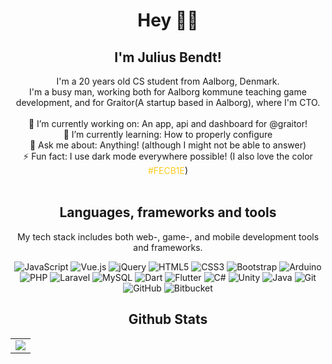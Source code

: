 <!--
<img align="center" src="https://github.com/julius-bendt/julius-bendt/blob/master/hello.svg"/>-->
 

<h1 align="center"> Hey 👋🏽</h1>
<h2 align="center">I'm Julius Bendt!</h2>
<div align="center">
I'm a 20 years old CS student from Aalborg, Denmark. <br>
I'm a busy man, working both for Aalborg kommune teaching game development, and for Graitor(A startup based in Aalborg), where I'm CTO.  
<br><br>
🔭 I’m currently working on: An app, api and dashboard for @graitor!<br>
🌱 I’m currently learning: How to properly configure<br>
💬 Ask me about: Anything! (although I might not be able to answer)<br>
⚡ Fun fact: I use dark mode everywhere possible! (I also love the color <span style="color:#FECB1E";>#FECB1E</span>)<br>

<!-- - 👯 I’m looking to collaborate on ... -->
<!-- - 🤔 I’m looking for help with ... -->
<!-- - 😄 Pronouns: ... -->
</div>
<br>
<h2 align="center">Languages, frameworks and tools</h2>
<p align="center">My tech stack includes both web-, game-, and mobile development tools and frameworks. <p>
<p align="center">

<img alt="JavaScript" src="https://img.shields.io/badge/javascript%20-%23323330.svg?&style=for-the-badge&logo=javascript&logoColor=%23F7DF1E"/> 

<img alt="Vue.js" src="https://img.shields.io/badge/vuejs%20-%2335495e.svg?&style=for-the-badge&logo=vue.js&logoColor=%234FC08D"/>

<img alt="jQuery" src="https://img.shields.io/badge/jquery%20-%230769AD.svg?&style=for-the-badge&logo=jquery&logoColor=white"/>

<img alt="HTML5" src="https://img.shields.io/badge/html5%20-%23E34F26.svg?&style=for-the-badge&logo=html5&logoColor=white"/>
	
<img alt="CSS3" src="https://img.shields.io/badge/css3%20-%231572B6.svg?&style=for-the-badge&logo=css3&logoColor=white"/>

<img alt="Bootstrap" src="https://img.shields.io/badge/bootstrap%20-%23563D7C.svg?&style=for-the-badge&logo=bootstrap&logoColor=white"/>

<img alt="Arduino" src="https://img.shields.io/badge/-Arduino-00979D?style=for-the-badge&logo=Arduino&logoColor=white"/>

<img alt="PHP" src="https://img.shields.io/badge/php-%23777BB4.svg?&style=for-the-badge&logo=php&logoColor=white"/>

<img alt="Laravel" src="https://img.shields.io/badge/laravel%20-%23FF2D20.svg?&style=for-the-badge&logo=laravel&logoColor=white"/>

<img alt="MySQL" src="https://img.shields.io/badge/mysql-%2300f.svg?&style=for-the-badge&logo=mysql&logoColor=white"/>

<img alt="Dart" src="https://img.shields.io/badge/dart-%230175C2.svg?&style=for-the-badge&logo=dart&logoColor=white"/>

<img alt="Flutter" src="https://img.shields.io/badge/Flutter%20-%2302569B.svg?&style=for-the-badge&logo=Flutter&logoColor=white" />

<img alt="C#" src="https://img.shields.io/badge/c%23%20-%23239120.svg?&style=for-the-badge&logo=c-sharp&logoColor=white"/>

<img alt="Unity" src="https://img.shields.io/badge/unity%20-%23000000.svg?&style=for-the-badge&logo=unity&logoColor=white"/>

<img alt="Java" src="https://img.shields.io/badge/java-%23ED8B00.svg?&style=for-the-badge&logo=java&logoColor=white"/>

<img alt="Git" src="https://img.shields.io/badge/git%20-%23F05033.svg?&style=for-the-badge&logo=git&logoColor=white"/>

<img alt="GitHub" src="https://img.shields.io/badge/github%20-%23121011.svg?&style=for-the-badge&logo=github&logoColor=white"/>

<img alt="Bitbucket" src="https://img.shields.io/badge/bitbucket%20-%230047B3.svg?&style=for-the-badge&logo=bitbucket&logoColor=white"/>



<br>

<h2 align="center">Github Stats</h2>
<table width="100%"  border="0" cellpadding="0" cellspacing="0">
  <tr>
    <td align="center">
      <img align="center" src="https://github-readme-stats.vercel.app/api?username=julius-bendt&show_icons=true&theme=vision-friendly-dark&count_private=true" />
    </td>

  </tr>
</table>

<!--
<h2 align="center">Want to get in contact? <span style="font-weight:bold;">Reach me at</span></h2>
<p align="center">
<img alt="LinkedIn" src="https://img.shields.io/badge/linkedin%20-%230077B5.svg?&style=for-the-badge&logo=linkedin&logoColor=white"/>

<img alt="Outlook" src="https://img.shields.io/badge/Microsoft_Outlook-0078D4?style=for-the-badge&logo=microsoft-outlook&logoColor=white" />

<img alt="Discord" src="https://img.shields.io/badge/%3CServer%3E%20-%237289DA.svg?&style=for-the-badge&logo=discord&logoColor=white"/> -->



